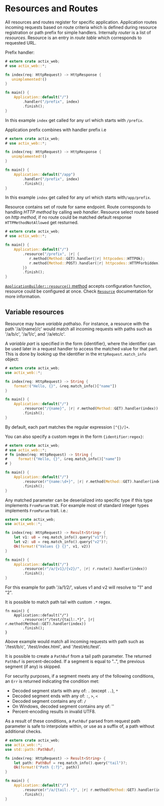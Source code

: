 # Resources and Routes

All resources and routes register for specific application.
Application routes incoming requests based on route criteria which is defined during 
resource registration or path prefix for simple handlers.
Internally *router* is a list of *resources*. Resource is an entry in *route table*
which corresponds to requested URL. 

Prefix handler:

```rust
# extern crate actix_web;
# use actix_web::*;

fn index(req: HttpRequest) -> HttpResponse {
   unimplemented!()
}

fn main() {
    Application::default("/")
        .handler("/prefix", index)
        .finish();
}
```

In this example `index` get called for any url which starts with `/prefix`. 

Application prefix combines with handler prefix i.e

```rust
# extern crate actix_web;
# use actix_web::*;

fn index(req: HttpRequest) -> HttpResponse {
   unimplemented!()
}

fn main() {
    Application::default("/app")
        .handler("/prefix", index)
        .finish();
}
```

In this example `index` get called for any url which starts with`/app/prefix`. 

Resource contains set of route for same endpoint. Route corresponds to handling 
*HTTP method* by calling *web handler*. Resource select route based on *http method*,
if no route could be matched default response `HTTPMethodNotAllowed` get resturned.

```rust
# extern crate actix_web;
# use actix_web::*;

fn main() {
    Application::default("/")
        .resource("/prefix", |r| {
           r.method(Method::GET).handler(|r| httpcodes::HTTPOk);
           r.method(Method::POST).handler(|r| httpcodes::HTTPForbidden);
        })
        .finish();
}
```

[`ApplicationBuilder::resource()` method](../actix_web/dev/struct.ApplicationBuilder.html#method.resource)
accepts configuration function, resource could be configured at once.
Check [`Resource`](../actix-web/target/doc/actix_web/struct.Resource.html) documentation 
for more information.

## Variable resources

Resource may have *variable path*also. For instance, a resource with the 
path '/a/{name}/c' would match all incoming requests with paths such
as '/a/b/c', '/a/1/c', and '/a/etc/c'.

A *variable part* is specified in the form {identifier}, where the identifier can be
used later in a request handler to access the matched value for that part. This is
done by looking up the identifier in the `HttpRequest.match_info` object:

```rust
# extern crate actix_web;
use actix_web::*;

fn index(req: HttpRequest) -> String {
    format!("Hello, {}", &req.match_info()["name"])
}

fn main() {
    Application::default("/")
        .resource("/{name}", |r| r.method(Method::GET).handler(index))
        .finish();
}
```

By default, each part matches the regular expression `[^{}/]+`.

You can also specify a custom regex in the form `{identifier:regex}`:

```rust
# extern crate actix_web;
# use actix_web::*;
# fn index(req: HttpRequest) -> String {
#     format!("Hello, {}", &req.match_info()["name"])
# }

fn main() {
    Application::default("/")
        .resource(r"{name:\d+}", |r| r.method(Method::GET).handler(index))
        .finish();
}
```

Any matched parameter can be deserialized into specific type if this type 
implements `FromParam` trait. For example most of standard integer types
implements `FromParam` trait. i.e.:

```rust
extern crate actix_web;
use actix_web::*;

fn index(req: HttpRequest) -> Result<String> {
    let v1: u8 = req.match_info().query("v1")?;
    let v2: u8 = req.match_info().query("v2")?;
    Ok(format!("Values {} {}", v1, v2))
}

fn main() {
    Application::default("/")
        .resource(r"/a/{v1}/{v2}/", |r| r.route().handler(index))
        .finish();
}
```

For this example for path '/a/1/2/', values v1 and v2 will resolve to "1" and "2".

It is possible to match path tail with custom `.*` regex.

```rust,ignore
fn main() {
    Application::default("/")
        .resource(r"/test/{tail:.*}", |r| r.method(Method::GET).handler(index))
        .finish();
}
```

Above example would match all incoming requests with path such as
'/test/b/c', '/test/index.html', and '/test/etc/test'.

It is possible to create a `PathBuf` from a tail path parameter. The returned `PathBuf` is
percent-decoded. If a segment is equal to "..", the previous segment (if
any) is skipped.

For security purposes, if a segment meets any of the following conditions,
an `Err` is returned indicating the condition met:

  * Decoded segment starts with any of: `.` (except `..`), `*`
  * Decoded segment ends with any of: `:`, `>`, `<`
  * Decoded segment contains any of: `/`
  * On Windows, decoded segment contains any of: '\'
  * Percent-encoding results in invalid UTF8.

As a result of these conditions, a `PathBuf` parsed from request path parameter is
safe to interpolate within, or use as a suffix of, a path without additional checks.

```rust
# extern crate actix_web;
use actix_web::*;
use std::path::PathBuf;

fn index(req: HttpRequest) -> Result<String> {
    let path: PathBuf = req.match_info().query("tail")?;
    Ok(format!("Path {:?}", path))
}

fn main() {
    Application::default("/")
        .resource(r"/a/{tail:.*}", |r| r.method(Method::GET).handler(index))
        .finish();
}
```
